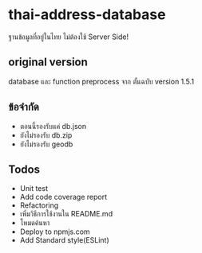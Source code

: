 # thai-address-database
ฐานข้อมูลที่อยู่ในไทย ไม่ต้องใช้ Server Side!

## original version
database และ function preprocess จาก ตั้นฉบับ version 1.5.1

## ข้อจำกัด
* ตอนนี้รองรับแค่ db.json
* ยังไม่รองรับ db.zip
* ยังไม่รองรับ geodb

## Todos
* Unit test
* Add code coverage report
* Refactoring
* เพิ่มวิธีการใช้งานใน README.md
* โหมดค้นหา
* Deploy to npmjs.com
* Add Standard style(ESLint)
